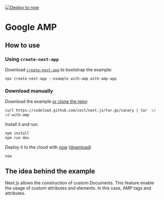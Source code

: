 [![Deploy to now](https://deploy.now.sh/static/button.svg)](https://deploy.now.sh/?repo=https://github.com/zeit/next.js/tree/master/examples/with-amp)

# Google AMP

## How to use

### Using `create-next-app`

Download [`create-next-app`](https://github.com/segmentio/create-next-app) to bootstrap the example:

```
npx create-next-app --example with-amp with-amp-app
```

### Download manually

Download the example [or clone the repo](https://github.com/zeit/next.js.git):

```bash
curl https://codeload.github.com/zeit/next.js/tar.gz/canary | tar -xz --strip=2 next.js-canary/examples/with-amp
cd with-amp
```

Install it and run:

```bash
npm install
npm run dev
```

Deploy it to the cloud with [now](https://zeit.co/now) ([download](https://zeit.co/download))

```bash
now
```

## The idea behind the example

Next.js allows the construction of custom Documents. This feature enable the usage of custom attributes and elements. In this case, AMP tags and attributes.
